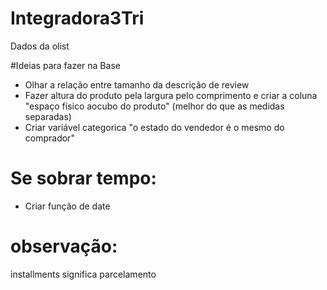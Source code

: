 # Integradora3Tri
Dados da olist



#Ideias para fazer na Base
* Olhar a relação entre tamanho da descrição de review
* Fazer altura do produto pela largura pelo comprimento e criar a coluna "espaço físico aocubo do produto" (melhor do que as medidas separadas)
* Criar variável categorica "o estado do vendedor é o mesmo do comprador"

# Se sobrar tempo:
* Criar função de date

# observação:
installments significa parcelamento
